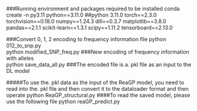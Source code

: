 ###Running environment and packages required to be installed
conda create -n py3.11 python==3.11.0   ##python 3.11.0
torch==2.3.0
torchvision==0.18.0
numpy==1.24.3
dill==0.3.7
matplotlib==3.8.0
pandas==2.1.1
scikit-learn==1.3.1
scipy==1.11.2
tensorboard==2.13.0

###Convert 0, 1, 2 encoding to frequency information file
python 012_to_snp.py   
python modified_SNP_freq.py
###New encoding of frequency information with alleles  
python save_data_all.py   ###The encoded file is a. pkl file as an input to the DL model

#####To use the. pkl data as the input of the ReaGP model, you need to read into the. pkl file and then convert it to the dataloader format and then operate
python ReaGP_structural.py
####To read the saved model, please use the following file
python reaGP_predict.py



